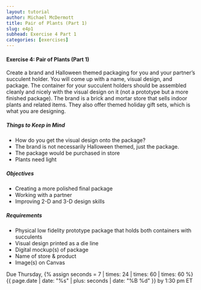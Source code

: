 ```yaml
---
layout: tutorial
author: Michael McDermott
title: Pair of Plants (Part 1)
slug: e4p1
subhead: Exercise 4 Part 1
categories: [exercises]
---
```

#### Exercise 4: Pair of Plants (Part 1)
Create a brand and Halloween themed packaging for you and your partner’s succulent holder. You will come up with a name, visual design, and package. The container for your succulent holders should be assembled cleanly and nicely with the visual design on it (not a prototype but a more finished package). The brand is a brick and mortar store that sells indoor plants and related items. They also offer themed holiday gift sets, which is what you are designing.

##### Things to Keep in Mind
* How do you get the visual design onto the package?
* The brand is not necessarily Halloween themed, just the package.
* The package would be purchased in store
* Plants need light

##### Objectives
* Creating a more polished final package
* Working with a partner
* Improving 2-D and 3-D design skills

##### Requirements
* Physical low fidelity prototype package that holds both containers with succulents
* Visual design printed as a die line
* Digital mockup(s) of package
* Name of store & product
* Image(s) on Canvas

<span class="due">Due Thursday, {% assign seconds = 7 | times: 24 | times: 60 | times: 60 %}{{ page.date | date: "%s" | plus: seconds | date: "%B %d" }} by 1:30 pm ET</span>